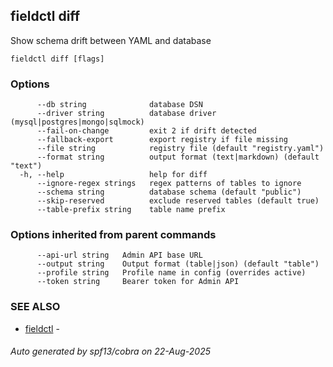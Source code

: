 ## fieldctl diff

Show schema drift between YAML and database

```
fieldctl diff [flags]
```

### Options

```
      --db string              database DSN
      --driver string          database driver (mysql|postgres|mongo|sqlmock)
      --fail-on-change         exit 2 if drift detected
      --fallback-export        export registry if file missing
      --file string            registry file (default "registry.yaml")
      --format string          output format (text|markdown) (default "text")
  -h, --help                   help for diff
      --ignore-regex strings   regex patterns of tables to ignore
      --schema string          database schema (default "public")
      --skip-reserved          exclude reserved tables (default true)
      --table-prefix string    table name prefix
```

### Options inherited from parent commands

```
      --api-url string   Admin API base URL
      --output string    Output format (table|json) (default "table")
      --profile string   Profile name in config (overrides active)
      --token string     Bearer token for Admin API
```

### SEE ALSO

* [fieldctl](fieldctl.md)	 - 

###### Auto generated by spf13/cobra on 22-Aug-2025
